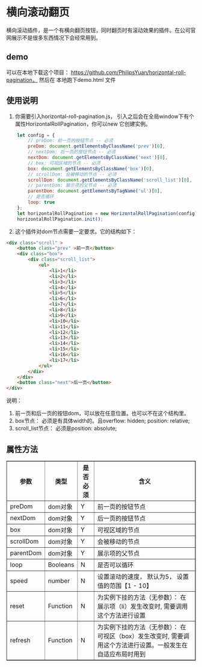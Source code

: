 # 横向滚动翻页
 横向滚动插件，是一个有横向翻页按钮，同时翻页时有滚动效果的插件。在公司官网展示不是很多东西情况下会经常用到。
 
## demo
可以在本地下载这个项目： https://github.com/PhilipsYuan/horizontal-roll-pagination，
然后在 本地跑下demo.html 文件
 
## 使用说明
1. 你需要引入horizontal-roll-pagination.js， 引入之后会在全局window下有个属性HorizontalRollPagination，你可以new 它创建实例。
```javascript
    let config = {
        // preDom: 前一页的按钮节点 -- 必须
        preDom: document.getElementsByClassName('prev')[0],
        // nextDom: 后一页的按钮节点 -- 必须
        nextDom: document.getElementsByClassName('next')[0],
        // box: 可视区域的节点 -- 必须
        box: document.getElementsByClassName('box')[0],
        // scrollDom: 会被移动的节点 -- 必须
        scrollDom: document.getElementsByClassName('scroll_list')[0],
        // parentDom: 展示项的父节点 -- 必须
        parentDom: document.getElementsByTagName('ul')[0],
        // 是否循环
        loop: true
    };
    let horizontalRollPagination = new HorizontalRollPagination(config);
    horizontalRollPagination.init();
```
2. 这个插件对dom节点需要一定要求。它的结构如下：
```html
<div class="scroll" >
    <button class="prev" >前一页</button>
    <div class="box">
        <div class="scroll_list">
            <ul>
                <li>1</li>
                <li>2</li>
                <li>3</li>
                <li>4</li>
                <li>5</li>
                <li>6</li>
                <li>7</li>
                <li>8</li>
                <li>9</li>
                <li>10</li>
                <li>11</li>
                <li>12</li>
                <li>13</li>
                <li>14</li>
                <li>15</li>
                <li>16</li>
                <li>17</li>
            </ul>
        </div>
    </div>
    <button class="next">后一页</button>
</div>
```
说明：
1. 前一页和后一页的按钮dom，可以放在任意位置。也可以不在这个结构里。
2. box节点： 必须是有具体width的。且overflow: hidden; position: relative;
3. scroll_list节点： 必须是position: absolute;


## 属性方法
<table border="1">
    <tbody>
    <tr>
        <th>参数</th>
        <th>类型</th>
        <th>是否必须</th>
        <th>含义</th>
    </tr>
    <tr>
        <td>preDom</td>
        <td>dom对象</td>
        <td>Y</td>
        <td>前一页的按钮节点</td>
    </tr>
    <tr>
        <td>nextDom</td>
        <td>dom对象</td>
        <td>Y</td>
        <td>后一页的按钮节点</td>
    </tr>
    <tr>
        <td>box</td>
        <td>dom对象</td>
        <td>Y</td>
        <td>可视区域的节点</td>
    </tr>
    <tr>
        <td>scrollDom</td>
        <td>dom对象</td>
        <td>Y</td>
        <td>会被移动的节点</td>
    </tr>
    <tr>
        <td>parentDom</td>
        <td>dom对象</td>
        <td>Y</td>
        <td>展示项的父节点</td>
    </tr>
    <tr>
        <td>loop</td>
        <td>Booleans</td>
        <td>N</td>
        <td>是否可以循环</td>
    </tr>
    <tr>
        <td>speed</td>
        <td>number</td>
        <td>N</td>
        <td>设置滚动的速度， 默认为5， 设置值的范围【1 - 10】</td>
    </tr>
    <tr>
        <td>reset</td>
        <td>Function</td>
        <td>N</td>
        <td>为实例下挂的方法（无参数）： 在展示项（li）发生改变时, 需要调用这个方法进行设置</td>
    </tr>
        <tr>
            <td>refresh</td>
            <td>Function</td>
            <td>N</td>
            <td>为实例下挂的方法（无参数）： 在可视区（box）发生改变时, 需要调用这个方法进行设置。一般发生在自适应布局时用到</td>
        </tr>
    </tbody>
</table>
